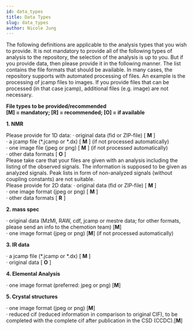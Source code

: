 ```yaml
---
id: data_types
title: Data Types
slug: data_types
author: Nicole Jung
---
```


The following definitions are applicable to the analysis types that you wish to provide. It is not mandatory to provide all of the following types of analysis to the repository, the selection of the analysis is up to you. But if you provide data, then please provide it in the following manner. 
The list contains the file formats that should be available. In many cases, the  repository supports with automated processing of files. An example is the processing of jcamp files to images. If you provide files that can be processed (in that case jcamp), additional files (e.g. image) are not necessary. <!--truncate-->

**File types to be provided/recommended**  
**[M] = mandatory; [R] = recommended; [O] = if available**

**1. NMR**

Please provide for 1D data:
·      original data (fid or ZIP-file) [ **M** ]    
·      a jcamp file (*.jcamp or *.dx) [ **M** ]   (if not processed automatically)  
·      one image file (jpeg or png) [ **M** ] (if not processed automatically)  
·      other data formats [ **O** ]  
Please take care that your files are given with an analysis including the listing of the observed signals. The  information is supposed to be given as analyzed signals. Peak lists in form of non-analyzed signals (without coupling constants) are not suitable.   
Please provide for 2D data:
·      original data (fid or ZIP-file) [ **M** ]  
·      one image format (jpeg or png) [ **M** ]  
·      other data formats [ **R** ]  

**2. mass spec**

·      original data (MzMl, RAW, cdf, jcamp or mestre data; for other formats, please send an info to the chemotion team) [**M**]  
·      one image format (jpeg or png) [**M**] (if not processed automatically)

**3. IR data**

·      a jcamp file (*.jcamp or *.dx)  [ **M** ]  
·      original data  [ **O** ]

**4. Elemental Analysis**

·      one image format (preferred: jpeg or png) [**M**]

**5. Crystal structures**

·      one image format (jpeg or png) [**M**]  
·      reduced cif (reduced information in comparison to original CIF), to be completed with the complete cif after publication in the CSD (CCDC).[**M**] 
